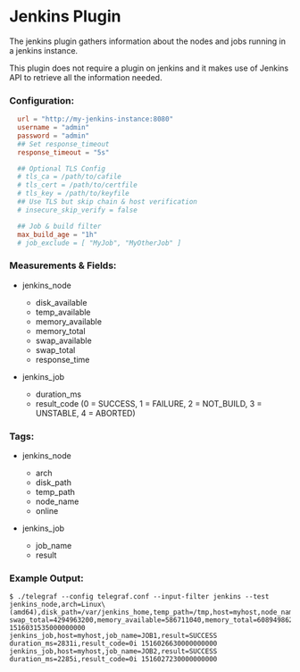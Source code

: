 # Jenkins Plugin

The jenkins plugin gathers information about the nodes and jobs running in a jenkins instance.

This plugin does not require a plugin on jenkins and it makes use of Jenkins API to retrieve all the information needed.

### Configuration:

```toml
  url = "http://my-jenkins-instance:8080"
  username = "admin"
  password = "admin"
  ## Set response_timeout
  response_timeout = "5s"

  ## Optional TLS Config
  # tls_ca = /path/to/cafile
  # tls_cert = /path/to/certfile
  # tls_key = /path/to/keyfile
  ## Use TLS but skip chain & host verification
  # insecure_skip_verify = false

  ## Job & build filter
  max_build_age = "1h"
  # job_exclude = [ "MyJob", "MyOtherJob" ]
```

### Measurements & Fields:

- jenkins_node
    - disk_available
    - temp_available
    - memory_available
    - memory_total
    - swap_available
    - swap_total
    - response_time

- jenkins_job
    - duration_ms
    - result_code (0 = SUCCESS, 1 = FAILURE, 2 = NOT_BUILD, 3 = UNSTABLE, 4 = ABORTED)

### Tags:

- jenkins_node
    - arch
    - disk_path
    - temp_path
    - node_name
    - online

- jenkins_job
    - job_name
    - result

### Example Output:

```
$ ./telegraf --config telegraf.conf --input-filter jenkins --test
jenkins_node,arch=Linux\ (amd64),disk_path=/var/jenkins_home,temp_path=/tmp,host=myhost,node_name=master,online=true swap_total=4294963200,memory_available=586711040,memory_total=6089498624,response_time=1000i,disk_available=152392036352,temp_available=152392036352,swap_available=3503263744 1516031535000000000
jenkins_job,host=myhost,job_name=JOB1,result=SUCCESS duration_ms=2831i,result_code=0i 1516026630000000000
jenkins_job,host=myhost,job_name=JOB2,result=SUCCESS duration_ms=2285i,result_code=0i 1516027230000000000
```
